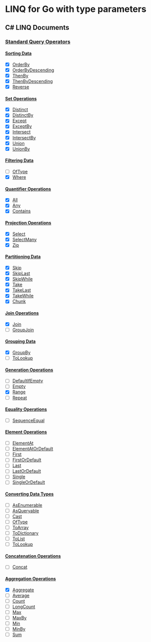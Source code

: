 # LINQ for Go with type parameters


## C# LINQ Documents

### [Standard Query Operators](https://docs.microsoft.com/en-us/dotnet/csharp/programming-guide/concepts/linq/standard-query-operators-overview)

#### [Sorting Data](https://docs.microsoft.com/en-us/dotnet/csharp/programming-guide/concepts/linq/sorting-data)

- [x] [OrderBy](https://docs.microsoft.com/en-us/dotnet/api/system.linq.enumerable.orderby)
- [x] [OrderByDescending](https://docs.microsoft.com/en-us/dotnet/api/system.linq.enumerable.orderbydescending)
- [x] [ThenBy](https://docs.microsoft.com/en-us/dotnet/api/system.linq.enumerable.thenby)
- [x] [ThenByDescending](https://docs.microsoft.com/en-us/dotnet/api/system.linq.enumerable.thenbydescending)
- [x] [Reverse](https://docs.microsoft.com/en-us/dotnet/api/system.linq.enumerable.reverse)

#### [Set Operations](https://docs.microsoft.com/en-us/dotnet/csharp/programming-guide/concepts/linq/set-operations)

- [x] [Distinct](https://docs.microsoft.com/en-us/dotnet/api/system.linq.enumerable.distinct)
- [x] [DistinctBy](https://docs.microsoft.com/en-us/dotnet/api/system.linq.enumerable.distinctby)
- [x] [Except](https://docs.microsoft.com/en-us/dotnet/api/system.linq.enumerable.except)
- [x] [ExceptBy](https://docs.microsoft.com/en-us/dotnet/api/system.linq.enumerable.exceptby)
- [x] [Intersect](https://docs.microsoft.com/en-us/dotnet/api/system.linq.enumerable.intersect)
- [x] [IntersectBy](https://docs.microsoft.com/en-us/dotnet/api/system.linq.enumerable.intersectby)
- [x] [Union](https://docs.microsoft.com/en-us/dotnet/api/system.linq.enumerable.union)
- [x] [UnionBy](https://docs.microsoft.com/en-us/dotnet/api/system.linq.enumerable.unionby)

#### [Filtering Data](https://docs.microsoft.com/en-us/dotnet/csharp/programming-guide/concepts/linq/filtering-data)

- [ ] [OfType](https://docs.microsoft.com/en-us/dotnet/api/system.linq.enumerable.oftype)
- [x] [Where](https://docs.microsoft.com/en-us/dotnet/api/system.linq.enumerable.where)

#### [Quantifier Operations](https://docs.microsoft.com/en-us/dotnet/csharp/programming-guide/concepts/linq/quantifier-operations)

- [x] [All](https://docs.microsoft.com/en-us/dotnet/api/system.linq.enumerable.all)
- [x] [Any](https://docs.microsoft.com/en-us/dotnet/api/system.linq.enumerable.any)
- [x] [Contains](https://docs.microsoft.com/en-us/dotnet/api/system.linq.enumerable.contains)

#### [Projection Operations](https://docs.microsoft.com/en-us/dotnet/csharp/programming-guide/concepts/linq/projection-operations)

- [x] [Select](https://docs.microsoft.com/en-us/dotnet/api/system.linq.enumerable.select)
- [x] [SelectMany](https://docs.microsoft.com/en-us/dotnet/api/system.linq.enumerable.selectmany)
- [x] [Zip](https://docs.microsoft.com/en-us/dotnet/api/system.linq.enumerable.zip)

#### [Partitioning Data](https://docs.microsoft.com/en-us/dotnet/csharp/programming-guide/concepts/linq/partitioning-data)

- [x] [Skip](https://docs.microsoft.com/en-us/dotnet/api/system.linq.enumerable.skip)
- [x] [SkipLast](https://docs.microsoft.com/en-us/dotnet/api/system.linq.enumerable.skiplast)
- [x] [SkipWhile](https://docs.microsoft.com/en-us/dotnet/api/system.linq.enumerable.skipwhile)
- [x] [Take](https://docs.microsoft.com/en-us/dotnet/api/system.linq.enumerable.take)
- [x] [TakeLast](https://docs.microsoft.com/en-us/dotnet/api/system.linq.enumerable.take)
- [x] [TakeWhile](https://docs.microsoft.com/en-us/dotnet/api/system.linq.enumerable.takewhile)
- [x] [Chunk](https://docs.microsoft.com/en-us/dotnet/api/system.linq.enumerable.chunk)

#### [Join Operations](https://docs.microsoft.com/en-us/dotnet/csharp/programming-guide/concepts/linq/join-operations)

- [x] [Join](https://docs.microsoft.com/en-us/dotnet/api/system.linq.enumerable.join)
- [ ] [GroupJoin](https://docs.microsoft.com/en-us/dotnet/api/system.linq.enumerable.groupjoin)

#### [Grouping Data](https://docs.microsoft.com/en-us/dotnet/csharp/programming-guide/concepts/linq/grouping-data)

- [x] [GroupBy](https://docs.microsoft.com/en-us/dotnet/api/system.linq.enumerable.groupby)
- [ ] [ToLookup](https://docs.microsoft.com/en-us/dotnet/api/system.linq.enumerable.tolookup)

#### [Generation Operations](https://docs.microsoft.com/en-us/dotnet/csharp/programming-guide/concepts/linq/generation-operations)

- [ ] [DefaultIfEmpty](https://docs.microsoft.com/en-us/dotnet/api/system.linq.enumerable.defaultifempty)
- [ ] [Empty](https://docs.microsoft.com/en-us/dotnet/api/system.linq.enumerable.empty)
- [x] [Range](https://docs.microsoft.com/en-us/dotnet/api/system.linq.enumerable.range)
- [ ] [Repeat](https://docs.microsoft.com/en-us/dotnet/api/system.linq.enumerable.repeat)

#### [Equality Operations](https://docs.microsoft.com/en-us/dotnet/csharp/programming-guide/concepts/linq/equality-operations)

- [ ] [SequenceEqual](https://docs.microsoft.com/en-us/dotnet/api/system.linq.enumerable.sequenceequal)

#### [Element Operations](https://docs.microsoft.com/en-us/dotnet/csharp/programming-guide/concepts/linq/element-operations)

- [ ] [ElementAt](https://docs.microsoft.com/en-us/dotnet/api/system.linq.enumerable.elementat)
- [ ] [ElementAtOrDefault](https://docs.microsoft.com/en-us/dotnet/api/system.linq.enumerable.elementatordefault)
- [ ] [First](https://docs.microsoft.com/en-us/dotnet/api/system.linq.enumerable.first)
- [ ] [FirstOrDefault](https://docs.microsoft.com/en-us/dotnet/api/system.linq.enumerable.firstordefault)
- [ ] [Last](https://docs.microsoft.com/en-us/dotnet/api/system.linq.enumerable.last)
- [ ] [LastOrDefault](https://docs.microsoft.com/en-us/dotnet/api/system.linq.enumerable.lastordefault)
- [ ] [Single](https://docs.microsoft.com/en-us/dotnet/api/system.linq.enumerable.single)
- [ ] [SingleOrDefault](https://docs.microsoft.com/en-us/dotnet/api/system.linq.enumerable.singleordefault)

#### [Converting Data Types](https://docs.microsoft.com/en-us/dotnet/csharp/programming-guide/concepts/linq/converting-data-types)

- [ ] [AsEnumerable](https://docs.microsoft.com/en-us/dotnet/api/system.linq.enumerable.asenumerable)
- [ ] [AsQueryable](https://docs.microsoft.com/en-us/dotnet/api/system.linq.queryable.asqueryable)
- [ ] [Cast](https://docs.microsoft.com/en-us/dotnet/api/system.linq.enumerable.cast)
- [ ] [OfType](https://docs.microsoft.com/en-us/dotnet/api/system.linq.enumerable.oftype)
- [ ] [ToArray](https://docs.microsoft.com/en-us/dotnet/api/system.linq.enumerable.toarray)
- [ ] [ToDictionary](https://docs.microsoft.com/en-us/dotnet/api/system.linq.enumerable.todictionary)
- [ ] [ToList](https://docs.microsoft.com/en-us/dotnet/api/system.linq.enumerable.tolist)
- [ ] [ToLookup](https://docs.microsoft.com/en-us/dotnet/api/system.linq.enumerable.tolookup)

#### [Concatenation Operations](https://docs.microsoft.com/en-us/dotnet/csharp/programming-guide/concepts/linq/concatenation-operations)

- [ ] [Concat](https://docs.microsoft.com/en-us/dotnet/api/system.linq.enumerable.concat)

#### [Aggregation Operations](https://docs.microsoft.com/en-us/dotnet/csharp/programming-guide/concepts/linq/aggregation-operations)

- [x] [Aggregate](https://docs.microsoft.com/en-us/dotnet/api/system.linq.enumerable.aggregate)
- [ ] [Average](https://docs.microsoft.com/en-us/dotnet/api/system.linq.enumerable.average)
- [ ] [Count](https://docs.microsoft.com/en-us/dotnet/api/system.linq.enumerable.count)
- [ ] [LongCount](https://docs.microsoft.com/en-us/dotnet/api/system.linq.enumerable.longcount)
- [ ] [Max](https://docs.microsoft.com/en-us/dotnet/api/system.linq.enumerable.max)
- [ ] [MaxBy](https://docs.microsoft.com/en-us/dotnet/api/system.linq.enumerable.maxby)
- [ ] [Min](https://docs.microsoft.com/en-us/dotnet/api/system.linq.enumerable.min)
- [ ] [MinBy](https://docs.microsoft.com/en-us/dotnet/api/system.linq.enumerable.minby)
- [ ] [Sum](https://docs.microsoft.com/en-us/dotnet/api/system.linq.enumerable.sum)
